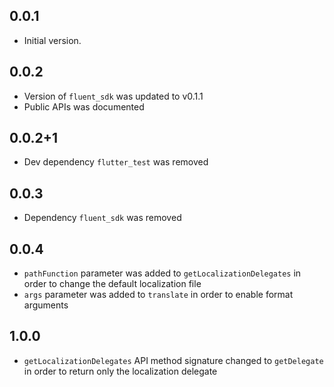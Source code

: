 ## 0.0.1

* Initial version.

## 0.0.2

* Version of `fluent_sdk` was updated to v0.1.1
* Public APIs was documented

## 0.0.2+1

* Dev dependency `flutter_test` was removed

## 0.0.3

* Dependency `fluent_sdk` was removed

## 0.0.4

* `pathFunction` parameter was added to `getLocalizationDelegates` in order to change the default localization file
* `args` parameter was added to `translate` in order to enable format arguments

## 1.0.0

* `getLocalizationDelegates` API method signature changed to `getDelegate` in order to return only the localization delegate